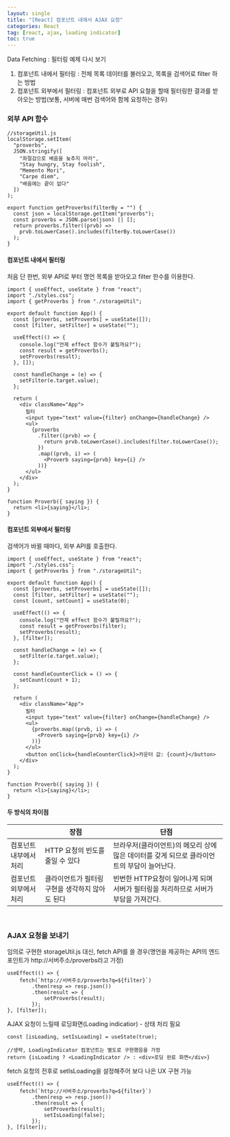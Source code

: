 ```yaml
---
layout: single
title: "[React] 컴포넌트 내에서 AJAX 요청"
categories: React
tag: [react, ajax, loading indicator]
toc: true
---
```


Data Fetching : 필터링 예제 다시 보기

1. 컴포넌트 내에서 필터링 : 전체 목록 데이터를 불러오고, 목록을 검색어로 filter 하는 방법
2. 컴포넌트 외부에서 필터링 : 컴포넌트 외부로 API 요철을 할때 필터링한 결과를 받아오는 방법(보통, 서버에 매번 검색어와 함께 요청하는 경우)

### **외부 API 함수**

```react
//storageUtil.js
localStorage.setItem(
  "proverbs",
  JSON.stringify([
    "좌절감으로 배움을 늦추지 마라",
    "Stay hungry, Stay foolish",
    "Memento Mori",
    "Carpe diem",
    "배움에는 끝이 없다"
  ])
);

export function getProverbs(filterBy = "") {
  const json = localStorage.getItem("proverbs");
  const proverbs = JSON.parse(json) || [];
  return proverbs.filter((prvb) =>
    prvb.toLowerCase().includes(filterBy.toLowerCase())
  );
}

```

#### **컴포넌트 내에서 필터링**

처음 단 한번, 외부 API로 부터 명언 목록을 받아오고 filter 한수를 이용한다.

```react
import { useEffect, useState } from "react";
import "./styles.css";
import { getProverbs } from "./storageUtil";

export default function App() {
  const [proverbs, setProverbs] = useState([]);
  const [filter, setFilter] = useState("");

  useEffect(() => {
    console.log("언제 effect 함수가 불릴까요?");
    const result = getProverbs();
    setProverbs(result);
  }, []);

  const handleChange = (e) => {
    setFilter(e.target.value);
  };

  return (
    <div className="App">
      필터
      <input type="text" value={filter} onChange={handleChange} />
      <ul>
        {proverbs
          .filter((prvb) => {
            return prvb.toLowerCase().includes(filter.toLowerCase());
          })
          .map((prvb, i) => (
            <Proverb saying={prvb} key={i} />
          ))}
      </ul>
    </div>
  );
}

function Proverb({ saying }) {
  return <li>{saying}</li>;
}
```

#### **컴포넌트 외부에서 필터링**

검색어가 바뀔 때마다, 외부 API를 호출한다.

```react
import { useEffect, useState } from "react";
import "./styles.css";
import { getProverbs } from "./storageUtil";

export default function App() {
  const [proverbs, setProverbs] = useState([]);
  const [filter, setFilter] = useState("");
  const [count, setCount] = useState(0);

  useEffect(() => {
    console.log("언제 effect 함수가 불릴까요?");
    const result = getProverbs(filter);
    setProverbs(result);
  }, [filter]);

  const handleChange = (e) => {
    setFilter(e.target.value);
  };

  const handleCounterClick = () => {
    setCount(count + 1);
  };

  return (
    <div className="App">
      필터
      <input type="text" value={filter} onChange={handleChange} />
      <ul>
        {proverbs.map((prvb, i) => (
          <Proverb saying={prvb} key={i} />
        ))}
      </ul>
      <button onClick={handleCounterClick}>카운터 값: {count}</button>
    </div>
  );
}

function Proverb({ saying }) {
  return <li>{saying}</li>;
}
```

#### 두 방식의 차이점

|                        | 장점                                            | 단점                                                         |
| ---------------------- | ----------------------------------------------- | ------------------------------------------------------------ |
| 컴포넌트 내부에서 처리 | HTTP 요청의 빈도를 줄일 수 있다                 | 브라우저(클라이언트)의 메모리 상에 많은 데이터를 갖게 되므로 클라이언트의 부담이 늘어난다. |
| 컴포넌트 외부에서 처리 | 클라이언트가 필터링 구현을 생각하지 않아도 된다 | 빈번한 HTTP요청이 일어나게 되며 서버가 필터링을 처리하므로 서버가 부담을 가져간다. |

<br>

### **AJAX 요청을 보내기**

임의로 구현한 storageUtil.js 대신, fetch API를 쓸 경우(명언을 제공하는 API의 엔드포인트가 http://서버주소/proverbs라고 가정)

```react
useEffect(() => {
	fetch(`http://서버주소/proverbs?q=${filter}`)
		.then(resp => resp.json())
		.then(result => {
			setProverbs(result);
		});
}, [filter]);
```

AJAX 요청이 느릴때 로딩화면(Loading indicatior) - 상태 처리 필요

```react
const [isLoading, setIsLoading] = useState(true);

//생략, LoadingIndicator 컴포넌트는 별도로 구현했음을 가정
return {isLoading ? <LoadingIndicator /> : <div>로딩 완료 화면</div>}
```

fetch 요청의 전후로 setIsLoading을 설정해주어 보다 나은 UX 구현 가능

```react
useEffect(() => {
	fetch(`http://서버주소/proverbs?q=${filter}`)
		.then(resp => resp.json())
		.then(result => {
			setProverbs(result);
			setIsLoading(false);
		});
}, [filter]);
```

